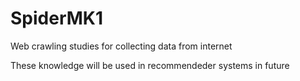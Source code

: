 # SpiderMK1

Web crawling studies for collecting data from internet 

These knowledge will be used in recommendeder systems in future